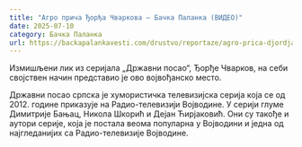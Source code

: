 ```yaml
---
title: "Агро прича Ђорђа Чваркова – Бачка Паланка (ВИДЕО)"
date: 2025-07-10
category: Бачка Паланка
url: https://backapalankavesti.com/drustvo/reportaze/agro-prica-djordja-cvarkova-backa-palanka-video/
---
```


Измишљени лик из серијала „Државни посао“, Ђорђе Чварков, на себи својствен начин представио је ово војвођанско место.

Државни посао српска је хумористичка телевизијска серија која се од 2012. године приказује на Радио-телевизији Војводине. У серији глуме Димитрије Бањац, Никола Шкорић и Дејан Ћирјаковић. Они су такође и аутори серије, која је постала веома популарна у Војводини и једна од најгледанијих са Радио-телевизије Војводине.
